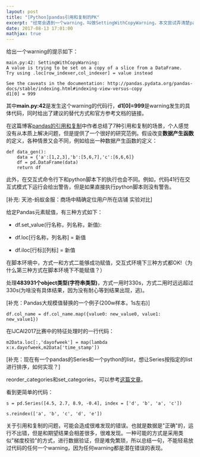 ```yaml
---
layout: post
title: "[Python]pandas引用和复制的PK"
excerpt: "经常会遇到一个warning，叫做SettingWithCopyWarning，本文尝试弄清楚pandas在各种场景下的引用和复制的问题，也就是view和copy的对比。"
date: 2017-08-13 17:01:00
mathjax: true
---
```


给出一个warning的提示如下：

    main.py:42: SettingWithCopyWarning: 
    A value is trying to be set on a copy of a slice from a DataFrame.
    Try using .loc[row_indexer,col_indexer] = value instead

    See the caveats in the documentation: http://pandas.pydata.org/pandas-docs/stable/indexing.html#indexing-view-versus-copy
    d1[0] = 999

其中**main.py:42**是发生这个warning的代码行，**d1[0]=999**是warning发生的具体代码，同时给出了建议的替代方式和官方参考文档的链接。

在这篇博客[pandas的引用和复制](http://blog.csdn.net/qtlyx/article/details/70500145)中作者总结了7种引用和复制的场景，个人感觉没有从本质上解决问题，但是提供了一个很好的研究范例。假设改变**数据产生函数**的定义，各种情景又会不同，例如给出一种数据产生函数的定义：

    def data_gen():
        data = {'a':[1,2,3],'b':[5,6,7],'c':[6,6,6]}
        df = pd.DataFrame(data)
        return df

此外，在交互式命令行下和python脚本下的执行也会不同。例如，代码41行在交互式模式下运行会给出警告，但是如果直接执行python脚本则没有警告。

[补充: 天池-蚂蚁金服：商场中精确定位用户所在店铺 实验对比]

给定Pandas元素赋值，有三种方式如下：

* df.set\_value(行名称，列名称，新值):

* df.loc\[行名称，列名称\] = 新值

* df.iloc\[行标\]\[列标\] = 新值

在脚本环境中，方式一和方式二能够成功赋值，交互式环境下三种方式都OK!（为什么第三种方式在脚本环境下不能赋值？）

处理**483931个object类型(字符串类型)**，方式一用时330s，方式二用时远远超过330s(为啥没有具体结果，因为没有耐心等到结果出现，逃)。


[补充：Pandas大规模值替换的一个例子(200w样本，1s左右)]

    df.col_name = df.col_name.map({value0: new_value0, value1: new_value1})

在IJCAI2017比赛中的特征处理时的一行代码：

    m2Data.loc[:,'dayofweek'] = map(lambda x:x.dayofweek,m2Data['time_stamp'])


[补充：现在有一个pandas的Series和一个python的list，想让Series按指定的list进行排序，如何实现？]

reorder\_categories和set\_categories，可以参考[这篇文章](http://www.jianshu.com/p/2d3dd3e30d51)。

看到更简单的代码：

    s = pd.Series([4.5, 2.7, 8.9, -0.4], index = ['d', 'b', 'a', 'c'])
    
    s.reindex(['a', 'b', 'c', 'd', 'e'])

关于引用和复制的问题，可能会造成很难发现的错误。也就是数据是"正确"的，运行不出错，但是和期望结果会相差很多，很难发现。一种可能的方式是采用类似"梯度校验"的方式，进行数据验证，但是难免繁琐，所以总结一句，不能轻易放过代码的任何一个warning，因为任何warning都是潜在错误的表现。















